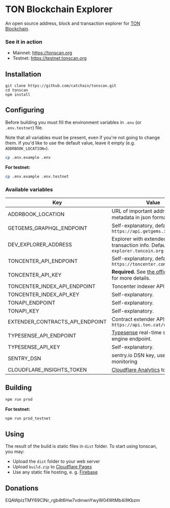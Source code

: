 # TON Blockchain Explorer

An open source address, block and transaction explorer for [TON Blockchain](https://ton.org).

### See it in action

- Mainnet: https://tonscan.org
- Testnet: https://testnet.tonscan.org


## Installation

```
git clone https://github.com/catchain/tonscan.git
cd tonscan
npm install
```

## Configuring

Before building you must fill the environment variables in `.env` (or `.env.testnet`) file.

Note that all variables must be present, even if you're not going to change them. If you'd like to use the default value, leave it empty (e.g. `ADDRBOOK_LOCATION=`).

```bash
cp .env.example .env
```

**For testnet:**

```bash
cp .env.example .env.testnet
```

### Available variables

| Key | Value |
| ---- | -------- |
| ADDRBOOK_LOCATION | URL of important addresses metadata in json format. [Example](https://catchain.github.io/tonscan/src/addrbook.json). |
| GETGEMS_GRAPHQL_ENDPOINT | Self-explanatory, default: `https://api.getgems.io/graphql` |
| DEV_EXPLORER_ADDRESS | Explorer with extended transaction info. Default: `explorer.toncoin.org` |
| TONCENTER_API_ENDPOINT | Self-explanatory, default: `https://toncenter.com/api/v2` |
| TONCENTER_API_KEY | **Required.** See [the official website](https://toncenter.com/) for more details. |
| TONCENTER_INDEX_API_ENDPOINT | Toncenter indexer API endpoint. |
| TONCENTER_INDEX_API_KEY | Self-explanatory. |
| TONAPI_ENDPOINT | Self-explanatory. |
| TONAPI_KEY | Self-explanatory. |
| EXTENDER_CONTRACTS_API_ENDPOINT | Contract extender API, default: `https://api.ton.cat/v2/contracts` |
| TYPESENSE_API_ENDPOINT | [Typesense](https://typesense.org/) real-time search engine endpoint. |
| TYPESENSE_API_KEY | Self-explanatory. |
| SENTRY_DSN | sentry.io DSN key, used for error monitoring |
| CLOUDFLARE_INSIGHTS_TOKEN | [Cloudflare Analytics](https://www.cloudflare.com/insights/) token |


## Building
```bash
npm run prod
```

**For testnet:**

```bash
npm run prod_testnet
```

## Using

The result of the build is static files in `dist` folder. To start using tonscan, you may:

- Upload the `dist` folder to your web server
- Upload `build.zip` to [Cloudflare Pages](https://pages.cloudflare.com)
- Use any static file hosting, e. g. [Firebase](https://firebase.google.com)

## Donations

EQAWpIzTMY69ClNr_rgb4t6Hw7vdmwnYwyW04WtMb4i9Kbzm
